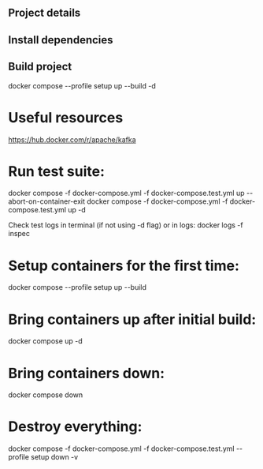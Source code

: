 ## Project details
## Install dependencies
## Build project
docker compose --profile setup up --build -d

# Useful resources
https://hub.docker.com/r/apache/kafka

# Run test suite:
docker compose -f docker-compose.yml -f docker-compose.test.yml up --abort-on-container-exit 
docker compose -f docker-compose.yml -f docker-compose.test.yml up -d

Check test logs in terminal (if not using -d flag) or in logs: docker logs -f inspec

# Setup containers for the first time:
docker compose --profile setup up --build

# Bring containers up after initial build:
docker compose up -d

# Bring containers down:
docker compose down

# Destroy everything:
docker compose -f docker-compose.yml -f docker-compose.test.yml --profile setup down -v
